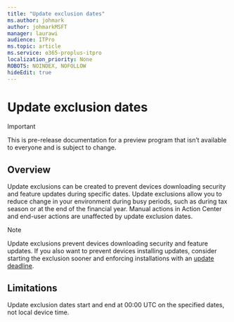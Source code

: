```yaml
---
title: "Update exclusion dates"
ms.author: johmark
author: johmarkMSFT
manager: laurawi
audience: ITPro
ms.topic: article
ms.service: o365-proplus-itpro
localization_priority: None
ROBOTS: NOINDEX, NOFOLLOW
hideEdit: true
---
```


# Update exclusion dates

> [!IMPORTANT]
> This is pre-release documentation for a preview program that isn’t available to everyone and is subject to change.

## Overview

Update exclusions can be created to prevent devices downloading security and feature updates during specific dates. Update exclusions allow you to reduce change in your environment during busy periods, such as during tax season or at the end of the financial year. Manual actions in Action Center and end-user actions are unaffected by update exclusion dates.

> [!NOTE]
> Update exclusions prevent devices downloading security and feature updates. If you also want to prevent devices installing updates, consider starting the exclusion sooner and enforcing installations with an [update deadline](update-deadline.md).

## Limitations

Update exclusion dates start and end at 00:00 UTC on the specified dates, not local device time.

